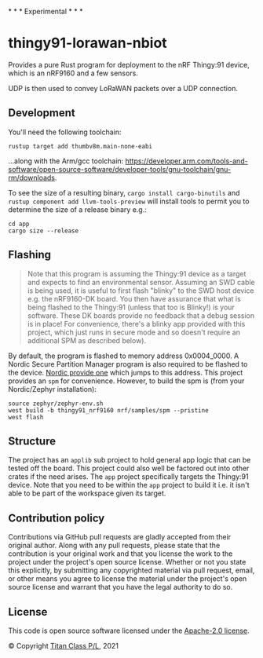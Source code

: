 \* \* \* Experimental \* \* \*

thingy91-lorawan-nbiot
===

Provides a pure Rust program for deployment to the nRF Thingy:91 device, which is an nRF9160
and a few sensors.

UDP is then used to convey LoRaWAN packets over a UDP connection.

Development
---

You'll need the following toolchain:

```
rustup target add thumbv8m.main-none-eabi
```

...along with the Arm/gcc toolchain: https://developer.arm.com/tools-and-software/open-source-software/developer-tools/gnu-toolchain/gnu-rm/downloads.

To see the size of a resulting binary,
`cargo install cargo-binutils` and `rustup component add llvm-tools-preview` will install tools to permit you to determine the size of a release binary e.g.:

```
cd app
cargo size --release
```

Flashing
---

> Note that this program is assuming the Thingy:91 device as a target and expects to find an environmental sensor.
> Assuming an SWD cable is being used, it is useful to first flash "blinky" to the SWD host device e.g. the
> nRF9160-DK board. You then have assurance that what is being flashed to the Thingy:91 (unless that too is Blinky!)
> is your software. These DK boards provide no feedback that a debug session is in place! For convenience, there's a
> blinky app provided with this project, which just runs in secure mode and so doesn't require an additional SPM as
> described below).

By default, the program is flashed to memory address 0x0004_0000. A Nordic Secure Partition Manager program is also required
to be flashed to the device. [Nordic provide one](https://github.com/nrfconnect/sdk-nrf/tree/master/samples/spm) which jumps
to this address. This project provides an `spm` for convenience. However, to build the spm is (from your Nordic/Zephyr installation):

```
source zephyr/zephyr-env.sh
west build -b thingy91_nrf9160 nrf/samples/spm --pristine
west flash
```

Structure
---

The project has an `applib` sub project to hold general app logic that can be tested off the board.
This project could also well be factored out into other crates if the need arises. The `app` project
specifically targets the Thingy:91 device. Note that you need to be within the `app` project
to build it i.e. it isn't able to be part of the workspace given its target.

## Contribution policy

Contributions via GitHub pull requests are gladly accepted from their original author. Along with any pull requests, please state that the contribution is your original work and that you license the work to the project under the project's open source license. Whether or not you state this explicitly, by submitting any copyrighted material via pull request, email, or other means you agree to license the material under the project's open source license and warrant that you have the legal authority to do so.

## License

This code is open source software licensed under the [Apache-2.0 license](./LICENSE).

© Copyright [Titan Class P/L](https://www.titanclass.com.au/), 2021
